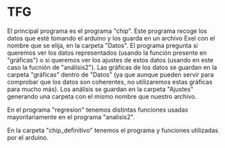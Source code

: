 # TFG

El principal programa es el programa "chip". Este programa recoge los datos que esté tomando el arduino y los guarda en un archivo Exel con el nombre
que se elija, en la carpeta "Datos". El programa pregunta si queremos ver los datos representados (usando la función presente en "gráficas") o si queremos ver los ajustes
de estos datos (usando en este caso la fucnión de "análisis2"). Las gráficas de los datos se guardan en la carpeta "gráficas" dentro de "Datos" (ya que aunque pueden
servir para comprobar que los datos son coherentes, no utilizaremos estas gráficas para mucho más). Los análisis se guardan en la carpeta "Ajustes" generando una carpeta
con el mismo nombre que nuestro archivo.

En el programa "regresion" tenemos distintas funciones usadas mayoritariamente en el programa "analisis2".

En la carpeta "chip_definitivo" tenemos el programa y funciones utilizadas por el arduino.
